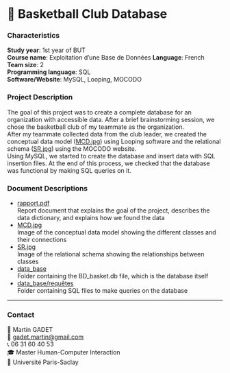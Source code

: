 # 🏀 Basketball Club Database

### Characteristics

**Study year**: 1st year of BUT  
**Course name**: Exploitation d’une Base de Données
**Language**: French  
**Team size**: 2  
**Programming language**: SQL  
**Software/Website**: MySQL, Looping, MOCODO  

### Project Description

The goal of this project was to create a complete database for an organization with accessible data. After a brief brainstorming session, we chose the basketball club of my teammate as the organization.  
After my teammate collected data from the club leader, we created the conceptual data model ([MCD.jpg](MCD.jpg)) using Looping software and the relational schema ([SR.jpg](SR.jpg)) using the MOCODO website.  
Using MySQL, we started to create the database and insert data with SQL insertion files. At the end of this process, we checked that the database was functional by making SQL queries on it.

### Document Descriptions

- [rapport.pdf](rapport.pdf)  
Report document that explains the goal of the project, describes the data dictionary, and explains how we found the data
- [MCD.jpg](MCD.jpg)  
Image of the conceptual data model showing the different classes and their connections
- [SR.jpg](SR.jpg)  
Image of the relational schema showing the relationships between classes
- [data_base](data_base)  
Folder containing the BD_basket.db file, which is the database itself
- [data_base/requêtes](data_base/requêtes)  
Folder containing SQL files to make queries on the database

---

### Contact

👤 Martin GADET  
📧 gadet.martin@gmail.com  
📞 06 31 60 40 53  
🎓 Master Human-Computer Interaction  
🏫 Université Paris-Saclay

